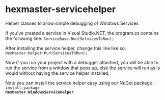 # hexmaster-servicehelper
Helper classes to allow simple debugging of Windows Services

If you've created a service in Visual Studio.NET, the program.cs contains the following line:
<code>ServiceBase.Run(ServicesToRun);</code>

After installing the service helper, change this line like so:<br/>
<code>HexMaster.Helper.Run(ServicesToRun);</code>

Now if you run your project with a debugger attached, you will be able to run the
service from a window that pops up, else the service will run as is would without
having the service helper installed.

Note you can install the service helper easy using our NuGet package :<br />
<code>install-package <strong>HexMaster.WindowsServiceHelper</strong></code>

